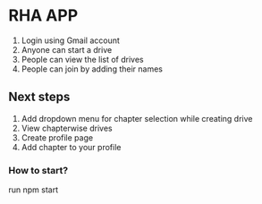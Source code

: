 # RHA APP

1. Login using Gmail account
2. Anyone can start a drive
3. People can view the list of drives
4. People can join by adding their names

## Next steps

1. Add dropdown menu for chapter selection while creating drive
2. View chapterwise drives
3. Create profile page
4. Add chapter to your profile

### How to start?
run npm start 

